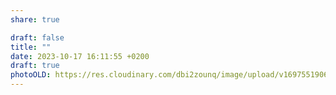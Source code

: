 ```yaml
---
share: true

draft: false
title: ""
date: 2023-10-17 16:11:55 +0200
draft: true
photoOLD: https://res.cloudinary.com/dbi2zounq/image/upload/v1697551906/xmwsmnk0jglcdzgdvnh0.jpg
---
```

